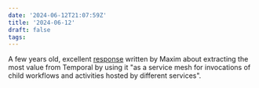 ```yaml
---
date: '2024-06-12T21:07:59Z'
title: '2024-06-12'
draft: false
tags:
---
```


A few years old, excellent [response](https://community.temporal.io/t/how-to-let-one-workflow-interact-with-multiple-microservices/2635/3) written by Maxim about extracting the most value from Temporal by using it "as a service mesh for invocations of child workflows and activities hosted by different services".
